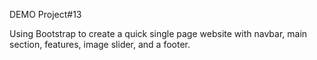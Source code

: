 DEMO Project#13

Using Bootstrap to create a quick single page website with navbar, main section, features, image slider, and a footer. 